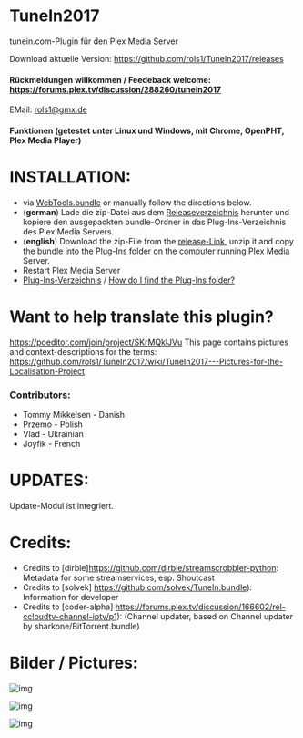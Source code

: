 TuneIn2017
==================
tunein.com-Plugin für den Plex Media Server

Download aktuelle Version: https://github.com/rols1/TuneIn2017/releases

#### Rückmeldungen willkommen / Feedeback welcome: https://forums.plex.tv/discussion/288260/tunein2017
EMail: rols1@gmx.de 
  
#### Funktionen (getestet unter Linux und Windows, mit Chrome, OpenPHT, Plex Media Player)



INSTALLATION:
===================  
* via [WebTools.bundle](https://github.com/dagalufh/WebTools.bundle) or manually follow the directions below.
* (**german**) Lade die zip-Datei aus dem [Releaseverzeichnis](https://github.com/rols1/TuneIn2017/releases) herunter und kopiere den ausgepackten bundle-Ordner in das Plug-Ins-Verzeichnis des Plex Media Servers.
* (**english**) Download the zip-File from the [release-Link](https://github.com/rols1/TuneIn2017/releases), unzip it and copy the bundle into the Plug-Ins folder on the computer running Plex Media Server.
* Restart Plex Media Server
* [Plug-Ins-Verzeichnis](https://support.plex.tv/hc/en-us/articles/201106098) / [How do I find the Plug-Ins folder?](https://support.plex.tv/hc/en-us/articles/201106098)

Want to help translate this plugin?
===================  
https://poeditor.com/join/project/SKrMQklJVu
This page contains pictures and context-descriptions for the terms:
https://github.com/rols1/TuneIn2017/wiki/TuneIn2017---Pictures-for-the-Localisation-Project

### Contributors:
* Tommy Mikkelsen - Danish
* Przemo - Polish
* Vlad - Ukrainian
* Joyfik - French

UPDATES:
===================  
Update-Modul ist integriert.

Credits:
===================  
- Credits to [dirble]https://github.com/dirble/streamscrobbler-python: Metadata for some streamservices, esp. Shoutcast
- Credits to [solvek] https://github.com/solvek/TuneIn.bundle): Information for developer
- Credits to [coder-alpha] https://forums.plex.tv/discussion/166602/rel-ccloudtv-channel-iptv/p1): (Channel updater, based on Channel updater by sharkone/BitTorrent.bundle)

 
Bilder / Pictures:
===================  
![img](https://us.v-cdn.net/6025034/uploads/editor/hy/jyaouszw3kgg.png)

![img](https://us.v-cdn.net/6025034/uploads/editor/wr/9d299awck10x.png)

![img](https://us.v-cdn.net/6025034/uploads/editor/o3/mru0m2pe6lfn.png)


